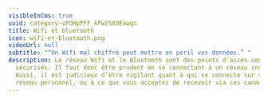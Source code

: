 ```yaml
---
visibleInCms: true
uuid: category-vPOHpPFF_kFw2S80Eawqn
title: Wifi et bluetooth
icon: wifi-et-bluetooth.png
videoUrl: null
subtitle: "“Un Wifi mal chiffré peut mettre en péril vos données.” "
description: Le réseau Wifi et le Bluetooth sont des points d’accès souvent peu
  sécurisés. Il faut donc être prudent en se connectant à un réseau inconnu.
  Aussi, il est judicieux d’être vigilant quant à qui se connecte sur votre
  réseau personnel, ou à ce que vous acceptez de recevoir via ces canaux.
---
```

